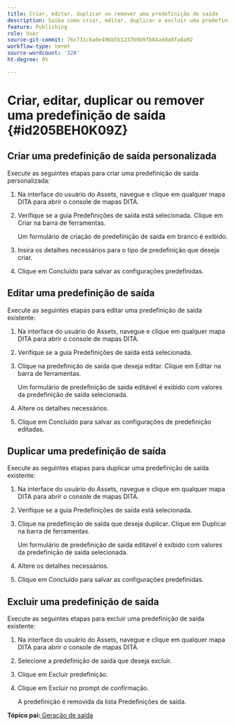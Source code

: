 ```yaml
---
title: Criar, editar, duplicar ou remover uma predefinição de saída
description: Saiba como criar, editar, duplicar e excluir uma predefinição de saída personalizada no AEM Guides.
feature: Publishing
role: User
source-git-commit: 76c731c6a0e496b5b1237b9b9fb84adda8fa8a92
workflow-type: tm+mt
source-wordcount: '328'
ht-degree: 0%

---
```


# Criar, editar, duplicar ou remover uma predefinição de saída {#id205BEH0K09Z}

## Criar uma predefinição de saída personalizada

Execute as seguintes etapas para criar uma predefinição de saída personalizada:

1. Na interface do usuário do Assets, navegue e clique em qualquer mapa DITA para abrir o console de mapas DITA.

1. Verifique se a guia Predefinições de saída está selecionada. Clique em Criar na barra de ferramentas.

   Um formulário de criação de predefinição de saída em branco é exibido.

1. Insira os detalhes necessários para o tipo de predefinição que deseja criar.

1. Clique em Concluído para salvar as configurações predefinidas.


## Editar uma predefinição de saída

Execute as seguintes etapas para editar uma predefinição de saída existente:

1. Na interface do usuário do Assets, navegue e clique em qualquer mapa DITA para abrir o console de mapas DITA.

1. Verifique se a guia Predefinições de saída está selecionada.

1. Clique na predefinição de saída que deseja editar. Clique em Editar na barra de ferramentas.

   Um formulário de predefinição de saída editável é exibido com valores da predefinição de saída selecionada.

1. Altere os detalhes necessários.

1. Clique em Concluído para salvar as configurações de predefinição editadas.


## Duplicar uma predefinição de saída

Execute as seguintes etapas para duplicar uma predefinição de saída existente:

1. Na interface do usuário do Assets, navegue e clique em qualquer mapa DITA para abrir o console de mapas DITA.

1. Verifique se a guia Predefinições de saída está selecionada.

1. Clique na predefinição de saída que deseja duplicar. Clique em Duplicar na barra de ferramentas.

   Um formulário de predefinição de saída editável é exibido com valores da predefinição de saída selecionada.

1. Altere os detalhes necessários.

1. Clique em Concluído para salvar as configurações predefinidas.


## Excluir uma predefinição de saída

Execute as seguintes etapas para excluir uma predefinição de saída existente:

1. Na interface do usuário do Assets, navegue e clique em qualquer mapa DITA para abrir o console de mapas DITA.

1. Selecione a predefinição de saída que deseja excluir.

1. Clique em Excluir predefinição.

1. Clique em Excluir no prompt de confirmação.

   A predefinição é removida da lista Predefinições de saída.


**Tópico pai:**[ Geração de saída](generate-output.md)
